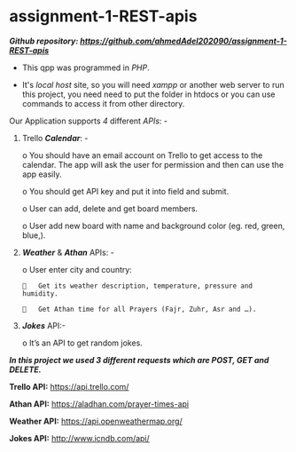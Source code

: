 # assignment-1-REST-apis


***Github repository: https://github.com/ahmedAdel202090/assignment-1-REST-apis***
     
- This qpp was programmed in *PHP*.

- It's *local host* site, so you will need *xampp* or another web server to run this project, you need need to put the folder in htdocs or you can use commands to access it from other directory.

Our Application supports *4* different *APIs*: -
     
1.	Trello ***Calendar***: -

    o	You should have an email account on Trello to get access to the calendar. The app will ask the user for permission and then can           use the app easily.

    o	You should get API key and put it into field and submit.

    o	 User can add, delete and get board members.

    o	User add new board with name and background color (eg. red, green, blue,).

2.	***Weather*** & ***Athan*** APIs: -

    o	User enter city and country:

        	Get its weather description, temperature, pressure and humidity.

        	Get Athan time for all Prayers (Fajr, Zuhr, Asr and …).

3.	***Jokes*** API:-

    o	It’s an API to get random jokes.

***In this project we used 3 different requests which are *POST*, *GET* and *DELETE*.***

**Trello API:** https://api.trello.com/

**Athan API:** https://aladhan.com/prayer-times-api

**Weather API:** https://api.openweathermap.org/

**Jokes API:** http://www.icndb.com/api/

